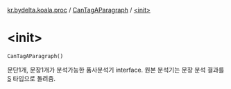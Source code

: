 [kr.bydelta.koala.proc](../index.md) / [CanTagAParagraph](index.md) / [&lt;init&gt;](./-init-.md)

# &lt;init&gt;

`CanTagAParagraph()`

문단1개, 문장1개가 분석가능한 품사분석기 interface. 원본 분석기는 문장 분석 결과를 [S](index.md#S) 타입으로 돌려줌.

